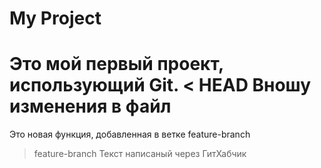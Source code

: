 # My Project
Это мой первый проект, использующий Git.
< HEAD
Вношу изменения в файл
=
Это новая функция, добавленная в ветке feature-branch
> feature-branch
Текст написаный через ГитХабчик
